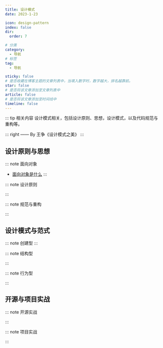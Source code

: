 ```yaml
---
title: 设计模式
date: 2023-1-23

icon: design-pattern
index: false
dir:
  order: 7

# 分类
category:
  - 导航
# 标签
tag:
  - 导航

sticky: false
# 是否收藏在博客主题的文章列表中，当填入数字时，数字越大，排名越靠前。
star: false
# 是否将该文章添加至文章列表中
article: false
# 是否将该文章添加至时间线中
timeline: false
---
```


::: tip 相关内容
设计模式相关，包括设计原则、思想，设计模式，以及代码规范与重构等。

::: right
—— By 王争《设计模式之美》
:::


## 设计原则与思想
::: note 面向对象
- [面向对象是什么](mind/oop/面向对象是什么.md)
:::

::: note 设计原则

:::

::: note 规范与重构

:::

## 设计模式与范式
::: note 创建型
:::

::: note 结构型

:::

::: note 行为型

:::

## 开源与项目实战
::: note 开源实战

:::

::: note 项目实战

:::

